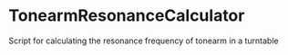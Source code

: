 # TonearmResonanceCalculator
Script for calculating the resonance frequency of tonearm in a turntable
